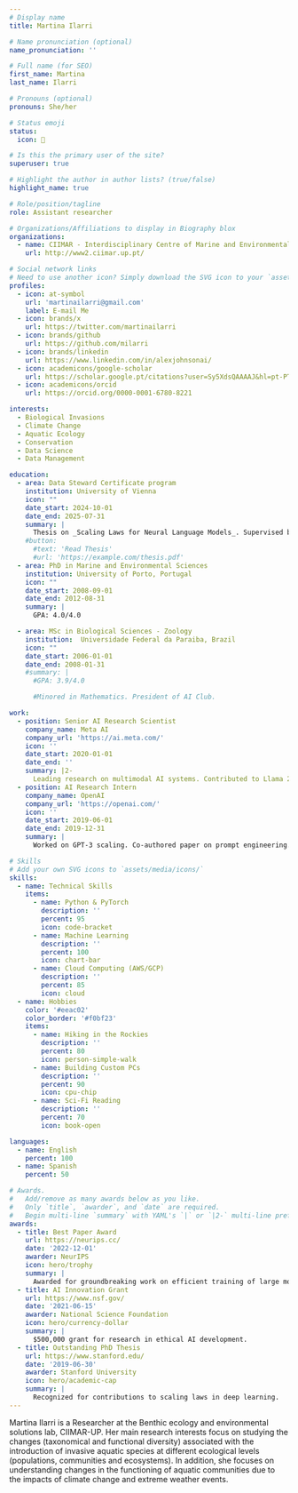 ```yaml
---
# Display name
title: Martina Ilarri

# Name pronunciation (optional)
name_pronunciation: ''

# Full name (for SEO)
first_name: Martina 
last_name: Ilarri

# Pronouns (optional)
pronouns: She/her

# Status emoji
status:
  icon: 🔬

# Is this the primary user of the site?
superuser: true

# Highlight the author in author lists? (true/false)
highlight_name: true

# Role/position/tagline
role: Assistant researcher

# Organizations/Affiliations to display in Biography blox
organizations:
  - name: CIIMAR - Interdisciplinary Centre of Marine and Environmental Research of the University of Porto
    url: http://www2.ciimar.up.pt/

# Social network links
# Need to use another icon? Simply download the SVG icon to your `assets/media/icons/` folder.
profiles:
  - icon: at-symbol
    url: 'martinailarri@gmail.com'
    label: E-mail Me
  - icon: brands/x
    url: https://twitter.com/martinailarri
  - icon: brands/github
    url: https://github.com/milarri
  - icon: brands/linkedin
    url: https://www.linkedin.com/in/alexjohnsonai/
  - icon: academicons/google-scholar
    url: https://scholar.google.pt/citations?user=Sy5XdsQAAAAJ&hl=pt-PT
  - icon: academicons/orcid
    url: https://orcid.org/0000-0001-6780-8221

interests:
  - Biological Invasions
  - Climate Change
  - Aquatic Ecology
  - Conservation
  - Data Science
  - Data Management

education:
  - area: Data Steward Certificate program 
    institution: University of Vienna
    icon: ""
    date_start: 2024-10-01
    date_end: 2025-07-31
    summary: |
      Thesis on _Scaling Laws for Neural Language Models_. Supervised by Prof. Andrew Ng. Published 5 papers in NeurIPS and ICML, with 2 best paper awards.
    #button:
      #text: 'Read Thesis'
      #url: 'https://example.com/thesis.pdf'
  - area: PhD in Marine and Environmental Sciences
    institution: University of Porto, Portugal
    icon: ""
    date_start: 2008-09-01
    date_end: 2012-08-31
    summary: |
      GPA: 4.0/4.0

  - area: MSc in Biological Sciences - Zoology
    institution:  Universidade Federal da Paraiba, Brazil
    icon: ""
    date_start: 2006-01-01
    date_end: 2008-01-31
    #summary: |
      #GPA: 3.9/4.0

      #Minored in Mathematics. President of AI Club.

work:
  - position: Senior AI Research Scientist
    company_name: Meta AI
    company_url: 'https://ai.meta.com/'
    icon: ''
    date_start: 2020-01-01
    date_end: ''
    summary: |2-
      Leading research on multimodal AI systems. Contributed to Llama 2 and other open-source models. 50+ citations in 3 years.
  - position: AI Research Intern
    company_name: OpenAI
    company_url: 'https://openai.com/'
    icon: ''
    date_start: 2019-06-01
    date_end: 2019-12-31
    summary: |
      Worked on GPT-3 scaling. Co-authored paper on prompt engineering.

# Skills
# Add your own SVG icons to `assets/media/icons/`
skills:
  - name: Technical Skills
    items:
      - name: Python & PyTorch
        description: ''
        percent: 95
        icon: code-bracket
      - name: Machine Learning
        description: ''
        percent: 100
        icon: chart-bar
      - name: Cloud Computing (AWS/GCP)
        description: ''
        percent: 85
        icon: cloud
  - name: Hobbies
    color: '#eeac02'
    color_border: '#f0bf23'
    items:
      - name: Hiking in the Rockies
        description: ''
        percent: 80
        icon: person-simple-walk
      - name: Building Custom PCs
        description: ''
        percent: 90
        icon: cpu-chip
      - name: Sci-Fi Reading
        description: ''
        percent: 70
        icon: book-open

languages:
  - name: English
    percent: 100
  - name: Spanish
    percent: 50

# Awards.
#   Add/remove as many awards below as you like.
#   Only `title`, `awarder`, and `date` are required.
#   Begin multi-line `summary` with YAML's `|` or `|2-` multi-line prefix and indent 2 spaces below.
awards:
  - title: Best Paper Award
    url: https://neurips.cc/
    date: '2022-12-01'
    awarder: NeurIPS
    icon: hero/trophy
    summary: |
      Awarded for groundbreaking work on efficient training of large models.
  - title: AI Innovation Grant
    url: https://www.nsf.gov/
    date: '2021-06-15'
    awarder: National Science Foundation
    icon: hero/currency-dollar
    summary: |
      $500,000 grant for research in ethical AI development.
  - title: Outstanding PhD Thesis
    url: https://www.stanford.edu/
    date: '2019-06-30'
    awarder: Stanford University
    icon: hero/academic-cap
    summary: |
      Recognized for contributions to scaling laws in deep learning.
---
```


Martina Ilarri is a Researcher at the Benthic ecology and environmental solutions lab, CIIMAR-UP. Her main research interests focus on studying the changes (taxonomical and functional diversity) associated with the introduction of invasive aquatic species at different ecological levels (populations, communities and ecosystems). In addition, she focuses on understanding changes in the functioning of aquatic communities due to the impacts of climate change and extreme weather events.
